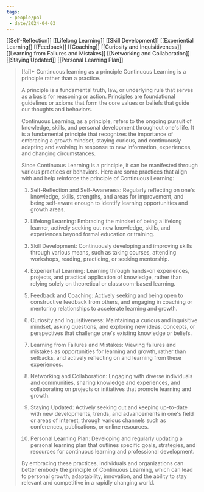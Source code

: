 ```yaml
---
tags:
 - people/pal
 - date/2024-04-03
---
```



[[Self-Reflection]]
[[Lifelong Learning]]
[[Skill Development]]
[[Experiential Learning]]
[[Feedback]]
[[Coaching]]
[[Curiosity and Inquisitiveness]]
[[Learning from Failures and Mistakes]]
[[Networking and Collaboration]]
[[Staying Updated]]
[[Personal Learning Plan]]


> [!ai]+ Continuous learning as a principle 
> Continuous Learning is a principle rather than a practice.
> 
> A principle is a fundamental truth, law, or underlying rule that serves as a basis for reasoning or action. Principles are foundational guidelines or axioms that form the core values or beliefs that guide our thoughts and behaviors.
> 
> Continuous Learning, as a principle, refers to the ongoing pursuit of knowledge, skills, and personal development throughout one's life. It is a fundamental principle that recognizes the importance of embracing a growth mindset, staying curious, and continuously adapting and evolving in response to new information, experiences, and changing circumstances.
> 
> Since Continuous Learning is a principle, it can be manifested through various practices or behaviors. Here are some practices that align with and help reinforce the principle of Continuous Learning:
> 
> 1. Self-Reflection and Self-Awareness: Regularly reflecting on one's knowledge, skills, strengths, and areas for improvement, and being self-aware enough to identify learning opportunities and growth areas.
> 
> 2. Lifelong Learning: Embracing the mindset of being a lifelong learner, actively seeking out new knowledge, skills, and experiences beyond formal education or training.
> 
> 3. Skill Development: Continuously developing and improving skills through various means, such as taking courses, attending workshops, reading, practicing, or seeking mentorship.
> 
> 4. Experiential Learning: Learning through hands-on experiences, projects, and practical application of knowledge, rather than relying solely on theoretical or classroom-based learning.
> 
> 5. Feedback and Coaching: Actively seeking and being open to constructive feedback from others, and engaging in coaching or mentoring relationships to accelerate learning and growth.
> 
> 6. Curiosity and Inquisitiveness: Maintaining a curious and inquisitive mindset, asking questions, and exploring new ideas, concepts, or perspectives that challenge one's existing knowledge or beliefs.
> 
> 7. Learning from Failures and Mistakes: Viewing failures and mistakes as opportunities for learning and growth, rather than setbacks, and actively reflecting on and learning from these experiences.
> 
> 8. Networking and Collaboration: Engaging with diverse individuals and communities, sharing knowledge and experiences, and collaborating on projects or initiatives that promote learning and growth.
> 
> 9. Staying Updated: Actively seeking out and keeping up-to-date with new developments, trends, and advancements in one's field or areas of interest, through various channels such as conferences, publications, or online resources.
> 
> 10. Personal Learning Plan: Developing and regularly updating a personal learning plan that outlines specific goals, strategies, and resources for continuous learning and professional development.
> 
> By embracing these practices, individuals and organizations can better embody the principle of Continuous Learning, which can lead to personal growth, adaptability, innovation, and the ability to stay relevant and competitive in a rapidly changing world.
